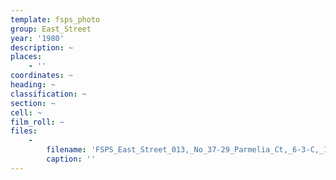 ```yaml
---
template: fsps_photo
group: East_Street
year: '1980'
description: ~
places:
    - ''
coordinates: ~
heading: ~
classification: ~
section: ~
cell: ~
film_roll: ~
files:
    -
        filename: 'FSPS_East_Street_013,_No_37-29_Parmelia_Ct,_6-3-C,_1980.png'
        caption: ''
---
```

